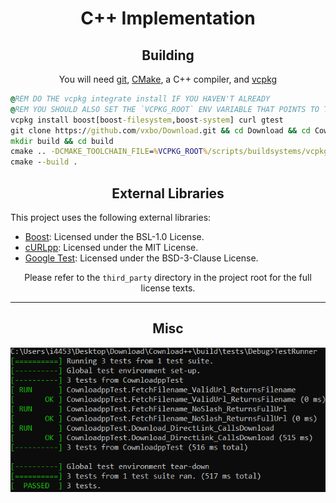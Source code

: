 ﻿<html>
  <body>
    <div align="center">
      <h1>C++ Implementation</h1>
      <h2>Building</h2>
      <p>You will need <a href="https://git-scm.com">git</a>, <a href="https://cmake.org">CMake</a>, a C++ compiler, and <a href="https://vcpkg.io">vcpkg</a></p>
    </div>
    
```bat
@REM DO THE vcpkg integrate install IF YOU HAVEN'T ALREADY
@REM YOU SHOULD ALSO SET THE `VCPKG_ROOT` ENV VARIABLE THAT POINTS TO THE VCPKG DIRECTORY
vcpkg install boost[boost-filesystem,boost-system] curl gtest
git clone https://github.com/vxbo/Download.git && cd Download && cd Cownload++
mkdir build && cd build
cmake .. -DCMAKE_TOOLCHAIN_FILE=%VCPKG_ROOT%/scripts/buildsystems/vcpkg.cmake
cmake --build .
```
  <div align="center">
    <h2>External Libraries</h2>
  </div>
  <p>This project uses the following external libraries:</p>
  <ul>
    <li><a href="https://www.boost.org">Boost</a>: Licensed under the BSL-1.0 License.</li>
    <li><a href="https://www.curlpp.org">cURLpp</a>: Licensed under the MIT License.</li>
    <li><a href="https://github.com/google/googletest">Google Test</a>: Licensed under the BSD-3-Clause License.</li>
  </ul>
  <div align="center">
    <p>Please refer to the <code>third_party</code> directory in the project root for the full license texts.</p>
    <hr>
    <h2>Misc</h2>
    <img src="media/progress.png" alt="lol have fun with that xd">
  </div>
  </body>
</html>